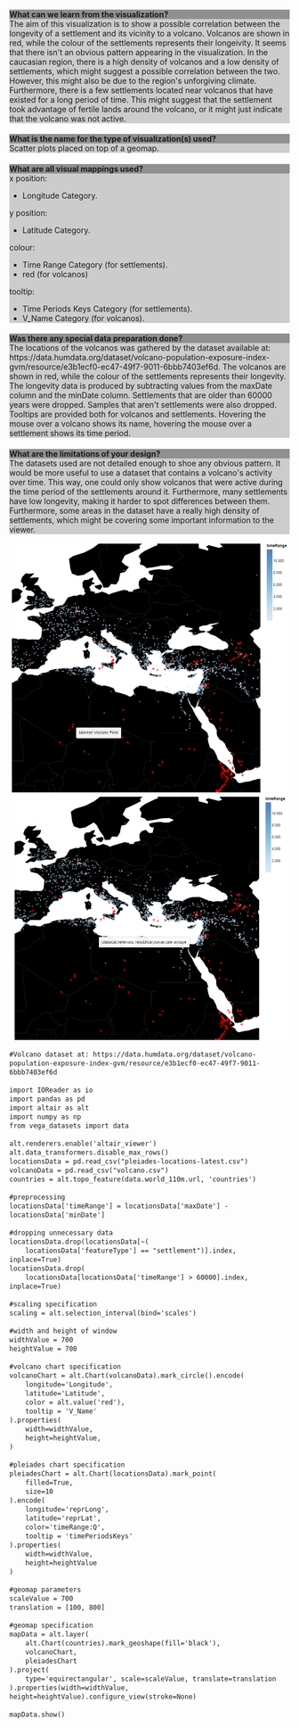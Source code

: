 <div style="background-color: #cccccc;">
    <h2 style="background-color: #909090;font-size: 1em;margin-bottom: 0;">What can we learn from the visualization?</h2>
    <div>The aim of this visualization is to show a possible correlation between the longevity of a settlement and its vicinity to a volcano. Volcanos are shown in red, while the colour of the settlements represents their longeivity. It seems that there isn't an obvious pattern appearing in the visualization. In the caucasian region, there is a high density of volcanos and a low density of settlements, which might suggest a possible correlation between the two. However, this might also be due to the region's unforgiving climate. Furthermore, there is a few settlements located near volcanos that have existed for a long period of time. This might suggest that the settlement took advantage of fertile lands around the volcano, or it might just indicate that the volcano was not active.</div>
</div>

<div style="background-color: #cccccc;">
    <h2 style="background-color: #909090;font-size: 1em;margin-bottom: 0;">What is the name for the type of visualization(s) used?</h2>
    <div>Scatter plots placed on top of a geomap.</div>
</div>

<div style="background-color: #cccccc;">
    <h2 style="background-color: #909090;font-size: 1em;margin-bottom: 0;">What are all visual mappings used?</h2>
    <div>
        x position:
        <ul>
            <li>Longitude Category.</li>
        </ul>
        y position:
        <ul>
            <li>Latitude Category.</li>
        </ul>
        colour:
        <ul>
            <li>Time Range Category (for settlements).</li>
            <li> red (for volcanos) </li>
        </ul>
        tooltip:
        <ul>
            <li>Time Periods Keys Category (for settlements).</li>
            <li>V_Name Category (for volcanos).</li>
        </ul>
    </div>
</div>

<div style="background-color: #cccccc;">
    <h2 style="background-color: #909090;font-size: 1em;margin-bottom: 0;">Was there any special data preparation done?</h2>
    <div>The locations of the volcanos was gathered by the dataset available at: https://data.humdata.org/dataset/volcano-population-exposure-index-gvm/resource/e3b1ecf0-ec47-49f7-9011-6bbb7403ef6d. The volcanos are shown in red, while the colour of the settlements represents their longevity. The longevity data is produced by subtracting values from the maxDate column and the minDate column. Settlements that are older than 60000 years were dropped. Samples that aren't settlements were also dropped. Tooltips are provided both for volcanos and settlements. Hovering the mouse over a volcano shows its name, hovering the mouse over a settlement shows its time period.
</div>
</div>

<div style="background-color: #cccccc;">
    <h2 style="background-color: #909090;font-size: 1em;margin-bottom: 0;">What are the limitations of your design?</h2>
    <div>The datasets used are not detailed enough to shoe any obvious pattern. It would be more useful to use a dataset that contains a volcano's activity over time. This way, one could only show volcanos that were active during the time period of the settlements around it. Furthermore, many settlements have low longevity, making it harder to spot differences between them. Furthermore, some areas in the dataset have a really high density of settlements, which might be covering some important information to the viewer.</div>
</div>

![alt text](Vis5Image1.png)
![alt text](Vis5Image2.png)

```
#Volcano dataset at: https://data.humdata.org/dataset/volcano-population-exposure-index-gvm/resource/e3b1ecf0-ec47-49f7-9011-6bbb7403ef6d

import IOReader as io
import pandas as pd
import altair as alt
import numpy as np
from vega_datasets import data

alt.renderers.enable('altair_viewer')
alt.data_transformers.disable_max_rows()
locationsData = pd.read_csv("pleiades-locations-latest.csv")
volcanoData = pd.read_csv("volcano.csv")
countries = alt.topo_feature(data.world_110m.url, 'countries')

#preprocessing
locationsData['timeRange'] = locationsData['maxDate'] - locationsData['minDate']

#dropping unnecessary data
locationsData.drop(locationsData[~(
    locationsData['featureType'] == "settlement")].index, inplace=True)
locationsData.drop(
    locationsData[locationsData['timeRange'] > 60000].index, inplace=True)

#scaling specification
scaling = alt.selection_interval(bind='scales')

#width and height of window
widthValue = 700
heightValue = 700

#volcano chart specification
volcanoChart = alt.Chart(volcanoData).mark_circle().encode(
    longitude='Longitude',
    latitude='Latitude',
    color = alt.value('red'),
    tooltip = 'V_Name'
).properties(
    width=widthValue,
    height=heightValue,
)

#pleiades chart specification
pleiadesChart = alt.Chart(locationsData).mark_point(
    filled=True,
    size=10
).encode(
    longitude='reprLong',
    latitude='reprLat',
    color='timeRange:Q',
    tooltip = 'timePeriodsKeys'
).properties(
    width=widthValue,
    height=heightValue
)

#geomap parameters
scaleValue = 700
translation = [100, 800]

#geomap specification
mapData = alt.layer(
    alt.Chart(countries).mark_geoshape(fill='black'),
    volcanoChart,
    pleiadesChart
).project(
    type='equirectangular', scale=scaleValue, translate=translation
).properties(width=widthValue, height=heightValue).configure_view(stroke=None)

mapData.show()
```
